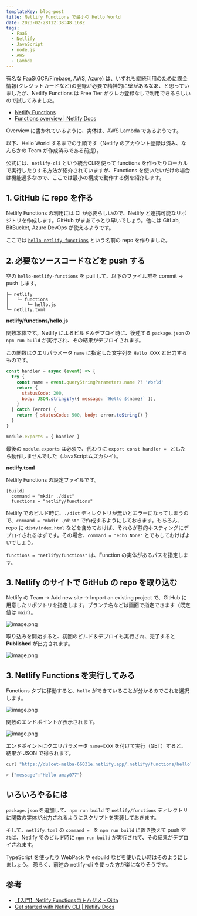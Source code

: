 ```yaml
---
templateKey: blog-post
title: Netlify Functions で最小の Hello World
date: 2023-02-28T12:38:48.168Z
tags:
  - FaaS
  - Netlify
  - JavaScript
  - node.js
  - AWS
  - Lambda
---
```


有名な FaaS(GCP/Firebase, AWS, Azure) は、いずれも継続利用のために課金情報(クレジットカードなど)の登録が必要で精神的に壁があるなあ、と思っていましたが、Netlify Functions は Free Tier がクレカ登録なしで利用できるらしいので試してみました。

- [Netlify Functions](https://www.netlify.com/products/functions/)
- [Functions overview | Netlify Docs](https://docs.netlify.com/functions/overview/)

Overview に書かれているように、実体は、AWS Lambda であるようです。

以下、Hello World するまでの手順です（Netlify のアカウント登録は済み、なんらかの Team が作成済みである前提）。

公式には、``netlify-cli`` という統合CLIを使って functions を作ったりローカルで実行したりする方法が紹介されていますが、Functions を使いたいだけの場合は機能過多なので、ここでは最小の構成で動作する例を紹介します。


## 1. GitHub に repo を作る

Netlify Functions の利用には CI が必要らしいので、Netlify と連携可能なリポジトリを作成します。GitHub がまあてっとり早いでしょう。他には GitLab, BitBucket, Azure DevOps が使えるようです。

ここでは [``hello-netlify-functions``](https://github.com/amay077/hello-netlify-functions/) という名前の repo を作りました。

## 2. 必要なソースコードなどを push する

空の ``hello-netlify-functions`` を pull して、以下のファイル群を commit → push します。

```
├─ netlify
│   └─ functions
│       └─ hello.js
└─ netlify.toml

```

**netlify/functions/hello.js**

関数本体です。Netlify によるビルド＆デプロイ時に、後述する ``package.json`` の ``npm run build`` が実行され、その結果がデプロイされます。

この関数はクエリパラメータ ``name`` に指定した文字列を ``Hello XXXX`` と出力するものです。


```javascript
const handler = async (event) => {
  try {
    const name = event.queryStringParameters.name ?? 'World'
    return {
      statusCode: 200,
      body: JSON.stringify({ message: `Hello ${name}` }),
    }
  } catch (error) {
    return { statusCode: 500, body: error.toString() }
  }
}

module.exports = { handler }
```

最後の ``module.exports`` は必須で、代わりに ``export const handler = `` としたら動作しませんでした（JavaScriptムズカシイ）。


**netlify.toml**

Netlify Functions の設定ファイルです。

```
[build]
  command = "mkdir ./dist"
  functions = "netlify/functions"
```

Netlify でのビルド時に、``./dist`` ディレクトリが無いとエラーになってしまうので、``command = "mkdir ./dist"`` で作成するようにしておきます。もちろん、repo に ``dist/index.html`` などを含めておけば、それらが静的ホスティングにデプロイされるはずです。その場合、``command = "echo None"`` とでもしておけばよいでしょう。

``functions = "netlify/functions"`` は、Function の実体があるパスを指定します。


## 3. Netlify のサイトで GitHub の repo を取り込む

Netlify の Team → Add new site → Import an existing project で、GitHub に用意したリポジトリを指定します。ブランチ名などは画面で指定できます（既定値は ``main``）。

![image.png](https://raw.githubusercontent.com/amay077/gatsby-starter-netlify-cms/master/src/img/2023-02-28-01GTARM978EZXBHN0XJJTPR40Z.png)

取り込みを開始すると、初回のビルド＆デプロイも実行され、完了すると **Published** が出力されます。

![image.png](https://raw.githubusercontent.com/amay077/gatsby-starter-netlify-cms/master/src/img/2023-02-28-01GTARXQGHC6425T2EW5QBE5K4.png)

## 3. Netlify Functions を実行してみる

Functions タブに移動すると、``hello`` ができていることが分かるのでこれを選択します。

![image.png](https://raw.githubusercontent.com/amay077/gatsby-starter-netlify-cms/master/src/img/2023-02-28-01GTAS31N0T17NPDEM4A4NF8QY.png)

関数のエンドポイントが表示されます。

![image.png](https://raw.githubusercontent.com/amay077/gatsby-starter-netlify-cms/master/src/img/2023-02-28-01GTAS4YKTMAG8Z6M9H9ZNT1YM.png)

エンドポイントにクエリパラメータ ``name=XXXX`` を付けて実行（GET）すると、結果が JSON で得られます。

```bash
curl "https://dulcet-melba-66031e.netlify.app/.netlify/functions/hello?name=amay077"

> {"message":"Hello amay077"}
```

## いろいろやるには

``package.json`` を追加して、``npm run build`` で ``netlify/functions`` ディレクトリに関数の実体が出力されるようにスクリプトを実装しておきます。

そして、``netlify.toml`` の ``command = `` を ``npm run build`` に置き換えて push すれば、Netlify でのビルド時に ``npm run build`` が実行されて、その結果がデプロイされます。

TypeScript を使ったり WebPack や esbuild などを使いたい時はそのようにしましょう。
恐らく、前述の netlify-cli を使った方が楽になりそうです。

## 参考

- [【入門】Netlify Functionsコトハジメ - Qiita](https://qiita.com/Sr_Bangs/items/7867853f5e71bd4ada56)
- [Get started with Netlify CLI | Netlify Docs](https://docs.netlify.com/cli/get-started/)


